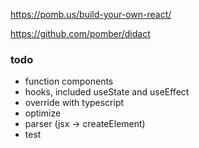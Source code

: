 https://pomb.us/build-your-own-react/

https://github.com/pomber/didact

### todo
- function components
- hooks, included useState and useEffect
- override with typescript
- optimize
- parser (jsx -> createElement)
- test